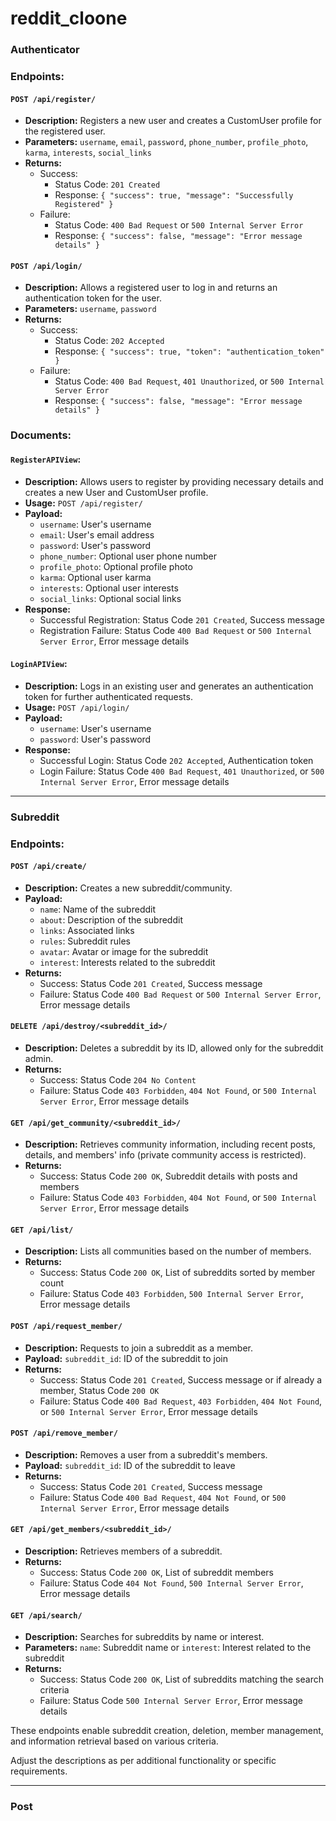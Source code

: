 # reddit_cloone


### Authenticator 

### Endpoints:

#### `POST /api/register/`
- **Description:** Registers a new user and creates a CustomUser profile for the registered user.
- **Parameters:** `username`, `email`, `password`, `phone_number`, `profile_photo`, `karma`, `interests`, `social_links`
- **Returns:** 
  - Success:
    - Status Code: `201 Created`
    - Response: `{ "success": true, "message": "Successfully Registered" }`
  - Failure:
    - Status Code: `400 Bad Request` or `500 Internal Server Error`
    - Response: `{ "success": false, "message": "Error message details" }`

#### `POST /api/login/`
- **Description:** Allows a registered user to log in and returns an authentication token for the user.
- **Parameters:** `username`, `password`
- **Returns:** 
  - Success:
    - Status Code: `202 Accepted`
    - Response: `{ "success": true, "token": "authentication_token" }`
  - Failure:
    - Status Code: `400 Bad Request`, `401 Unauthorized`, or `500 Internal Server Error`
    - Response: `{ "success": false, "message": "Error message details" }`

### Documents:

#### `RegisterAPIView`:
- **Description:** Allows users to register by providing necessary details and creates a new User and CustomUser profile.
- **Usage:** `POST /api/register/`
- **Payload:**
  - `username`: User's username
  - `email`: User's email address
  - `password`: User's password
  - `phone_number`: Optional user phone number
  - `profile_photo`: Optional profile photo
  - `karma`: Optional user karma
  - `interests`: Optional user interests
  - `social_links`: Optional social links
- **Response:** 
  - Successful Registration: Status Code `201 Created`, Success message
  - Registration Failure: Status Code `400 Bad Request` or `500 Internal Server Error`, Error message details

#### `LoginAPIView`:
- **Description:** Logs in an existing user and generates an authentication token for further authenticated requests.
- **Usage:** `POST /api/login/`
- **Payload:**
  - `username`: User's username
  - `password`: User's password
- **Response:** 
  - Successful Login: Status Code `202 Accepted`, Authentication token
  - Login Failure: Status Code `400 Bad Request`, `401 Unauthorized`, or `500 Internal Server Error`, Error message details

___

### Subreddit


### Endpoints:

#### `POST /api/create/`
- **Description:** Creates a new subreddit/community.
- **Payload:** 
  - `name`: Name of the subreddit
  - `about`: Description of the subreddit
  - `links`: Associated links
  - `rules`: Subreddit rules
  - `avatar`: Avatar or image for the subreddit
  - `interest`: Interests related to the subreddit
- **Returns:** 
  - Success: Status Code `201 Created`, Success message
  - Failure: Status Code `400 Bad Request` or `500 Internal Server Error`, Error message details

#### `DELETE /api/destroy/<subreddit_id>/`
- **Description:** Deletes a subreddit by its ID, allowed only for the subreddit admin.
- **Returns:** 
  - Success: Status Code `204 No Content`
  - Failure: Status Code `403 Forbidden`, `404 Not Found`, or `500 Internal Server Error`, Error message details

#### `GET /api/get_community/<subreddit_id>/`
- **Description:** Retrieves community information, including recent posts, details, and members' info (private community access is restricted).
- **Returns:** 
  - Success: Status Code `200 OK`, Subreddit details with posts and members
  - Failure: Status Code `403 Forbidden`, `404 Not Found`, or `500 Internal Server Error`, Error message details

#### `GET /api/list/`
- **Description:** Lists all communities based on the number of members.
- **Returns:** 
  - Success: Status Code `200 OK`, List of subreddits sorted by member count
  - Failure: Status Code `403 Forbidden`, `500 Internal Server Error`, Error message details

#### `POST /api/request_member/`
- **Description:** Requests to join a subreddit as a member.
- **Payload:** `subreddit_id`: ID of the subreddit to join
- **Returns:** 
  - Success: Status Code `201 Created`, Success message or if already a member, Status Code `200 OK`
  - Failure: Status Code `400 Bad Request`, `403 Forbidden`, `404 Not Found`, or `500 Internal Server Error`, Error message details

#### `POST /api/remove_member/`
- **Description:** Removes a user from a subreddit's members.
- **Payload:** `subreddit_id`: ID of the subreddit to leave
- **Returns:** 
  - Success: Status Code `201 Created`, Success message
  - Failure: Status Code `400 Bad Request`, `404 Not Found`, or `500 Internal Server Error`, Error message details

#### `GET /api/get_members/<subreddit_id>/`
- **Description:** Retrieves members of a subreddit.
- **Returns:** 
  - Success: Status Code `200 OK`, List of subreddit members
  - Failure: Status Code `404 Not Found`, `500 Internal Server Error`, Error message details

#### `GET /api/search/`
- **Description:** Searches for subreddits by name or interest.
- **Parameters:** `name`: Subreddit name or `interest`: Interest related to the subreddit
- **Returns:** 
  - Success: Status Code `200 OK`, List of subreddits matching the search criteria
  - Failure: Status Code `500 Internal Server Error`, Error message details

These endpoints enable subreddit creation, deletion, member management, and information retrieval based on various criteria.

Adjust the descriptions as per additional functionality or specific requirements.

____

### Post
